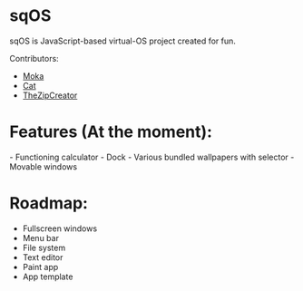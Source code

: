 <h1>sqOS</h1>

sqOS is JavaScript-based virtual-OS project created for fun.

Contributors:
- [Moka](https://github.com/DawnStar907)
- [Cat](https://github.com/yourmom64209)
- [TheZipCreator](https://github.com/https://github.com/TheZipCreator)

<h1>Features (At the moment):</h1>
- Functioning calculator 
- Dock 
- Various bundled wallpapers with selector 
- Movable windows 

<h1>Roadmap:</h1>

- Fullscreen windows
- Menu bar
- File system
- Text editor
- Paint app
- App template
